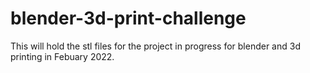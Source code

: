 # blender-3d-print-challenge

This will hold the stl files for the project in progress for blender and 3d printing in Febuary 2022.

